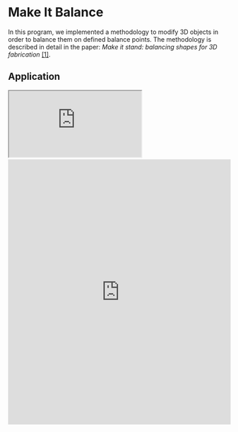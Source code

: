 # Make It Balance

In this program, we implemented a methodology to modify 3D objects in order to balance them
on defined balance points. The methodology is described in detail in the paper:
_Make it stand: balancing shapes for 3D fabrication_ [[1]](#1).


## Application

<iframe src="https://1drv.ms/p/s!AqZcbEG14D0ZgeU30fiFzLSvkG-W-Q?e=NzwEaG">Office</a>.</iframe>



<iframe src='https://view.officeapps.live.com/op/embed.aspx?src=[https://1drv.ms/p/s!AqZcbEG14D0ZgeU30fiFzLSvkG-W-Q?e=NzwEaG]' width='100%' height='600px' frameborder='0'>

In reality when implementing 3D the oblect may not be balance as we desire. My program implement a method that helps users create a balanced 3D object when the only argument necessary are: 1. The point of equallibirium. 2. The orientation of the object.

A 3D object printed out, in reality, may not balance as we want it. Our program helps a user create a balanced 3D object given a specified point-of-balance and object orientation. Our program selects regions within the object that it decides will be empty when printed. As a result, this adjusts the center of mass for the object and balances it. We assume that the objects we are working with solid objects (not hollow).

Once the program is running, we can begin choosing our balancing options using the
**Make It Stand** menu on the left. First, we configure
the point of balance by clicking on object. The selected balance point
will appear as a yellow dot.

<img src="images/select-point.png" alt="drawing" width="600">
<br/>
<br/>


Next, we adjust the rotation of the object. Rotation is defined in terms of yaw, pitch, 
and roll. Note that the plane shown on the screen represents the ground.

<img src="images/rotate.png" alt="drawing" width="600">
<br/>
<br/>


Now that we defined how our object will look statically. We can begin the carving process
to make a balanced object. At first, nothing is carved, meaning that the inside of the
object is full/solid.

<img src="images/begin-carving.png" alt="drawing" width="600">
<br/>
<br/>


Click the **Carve** button run one iteration of carving. Click the  **Finish Carving** button
to complete the carving of the image.

<img src="images/finish-carving.png" alt="drawing" width="600">


## Implementation of Balancing
The first step to balancing an object is to discretize the object into voxels — commonly known as
voxelization. Converting the object into voxels simplies the problem so that we can carve 
an object by removing a voxel. An important constraint to follow is that voxels within a certain
distance from the border of the mesh should not be removed. This maintains the object's 
integrity when printed.

Next, we want to carve the object to adjust its center of mass. Having a center of mass
directly above the point-of-balance would mean the object is balanced. To carve the object, we 
draw a plane on the point-of-balance. This plane is parallel to the direction of gravity,
and perpendicular to the point-of-balance to center-of-mass vector. An illustration is shown in the paper.

One side of this plane contains the object's current center of mass. This is the side we want to
remove voxels from because removing a voxel will potentially bring the center of mass closer to the plane 
and balance point, and make the object more balanced. Removing a voxel from the other 
side of the plane will always make the shape more unbalanced.

## Code Summary
`main.cpp`
* Displays mesh objects and balancing options
* Controls the workflow of balance properties selection

`inner_void_mesh.h` and `inner_void_mesh.cpp`
* `InnerVoidMesh` class holds the current state of carving; e.g. holds a list of voxels, whether they
are removed, etc.
* `Voxel` holds the definition for a voxel
* Voxalizes the mesh
* Decides which voxel to carve

`list3d.h` and `list3d.cpp`
* 3D vector wrapper. Used to hold the 3D list of voxels

`center_of_mass.h` and `center_of_mass.cpp`
* Computes the center of mass of an object

`grid_util.h` and `grid_util.cpp`
* Helper functions to help transform (translate, scale, rotate) and voxelize objects

## Next Step
This implementation of 3D balancing could be improved by introducing deformation 
to balance the object, allowing the use of points of balance, and using polygons
as bases of balance. These were features described in the paper and were left out
in consideration of time.

## Dependencies

The only dependencies are stl, eigen, [libigl](http://libigl.github.io/libigl/) and
the dependencies of the `igl::opengl::glfw::Viewer`.

The cmake build system will attempt to find libigl according to environment variables (e.g., `LIBIGL`) and searching in common desitinations (e.g., `/usr/local/libigl/`). If you haven't installed libigl before, we recommend you to clone a copy of libigl right here:

    cd libigl-example-project/
    git clone https://github.com/libigl/libigl.git

Make sure to use the `--recursive` flag if you're cloning this project. This will clone the submodules for this project — specifically, `LIBIGL`.

## Compile

Compile this project using the standard cmake routine:

    mkdir build
    cd build
    cmake ..
    make

This should find and build the dependencies.

## Run

From within the `build` directory just issue:

    ./make-it-stand

A glfw app should launch displaying the default bunny mesh with menu options to select the balancing options.

## References
<a id="1">[1]</a> 
Romain Prévost, Emily Whiting, Sylvain Lefebvre, and Olga Sorkine-Hornung. 2013. 
Make it stand: balancing shapes for 3D fabrication. 
ACM Trans. Graph. 32, 4, Article 81 (July 2013), 10 pages. 
DOI: https://doi.org/10.1145/2461912.2461957
